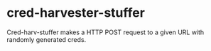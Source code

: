 # cred-harvester-stuffer
Cred-harv-stuffer makes a HTTP POST request to a given URL with randomly generated creds.
